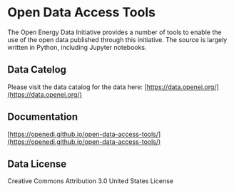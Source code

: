 # Open Data Access Tools
The Open Energy Data Initiative provides a number of tools to enable the use of the open data published through this initiative. The source is largely written in Python, including Jupyter notebooks.

## Data Catelog
Please visit the data catalog for the data here:  [https://data.openei.org/](https://data.openei.org/)

## Documentation
[https://openedi.github.io/open-data-access-tools/](https://openedi.github.io/open-data-access-tools/)


## Data License
Creative Commons Attribution 3.0 United States License
